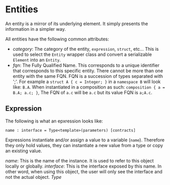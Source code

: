 # Entities

An entity is a mirror of its underlying element. It simply presents the information in a simpler way.

All entities have the following common attributes:

- _category_: The category of the entity, `expression`, `struct`, etc... This is used to select the `Entity` wrapper class and convert
  a serializable `Element` into an `Entity`.
- _fqn_: The Fully Qualified Name. This corresponds to a unique identifier that corresponds to this specific entity. There
  cannot be more than one entity with the same FQN.
  FQN is a succession of types separated with ';'. For example a `struct A { c = Integer; }` in a `namespace B` will look like: `B.A`.
  When instantiated in a composition as such: `composition { a = B.A; a.c; }`, The FQN of `a.c` will be `a.c` but its value FQN is `a;A.c`.

## Expression

The following is what an epxression looks like:

```bdl
name : interface = Type<template>(parameters) [contracts]
```

Expressions instantiate and/or assign a value to a variable (`name`). Therefore they only hold values, they can instantiate a new value from a type
or copy an existing value.

_name_: This is the name of the instance. It is used to refer to this object locally or globally.
_interface_: This is the interface exposed by this name. In other word, when using this object, the user will only see the
interface and not the actual object.
_Type<template>_: The type of this object.
_contracts_: The contracts associated with this expression.
